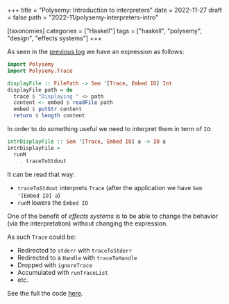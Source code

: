 +++
title = "Polysemy: Introduction to interpreters"
date = 2022-11-27
draft = false
path = "2022-11/polysemy-interpreters-intro"

[taxonomies]
categories = ["Haskell"]
tags = ["haskell", "polysemy", "design", "effects systems"]
+++

As seen in the [previous log](@/blog/2022-11-23_polysemy-intro.md) we have an expression as follows:

```haskell
import Polysemy
import Polysemy.Trace

displayFile :: FilePath -> Sem '[Trace, Embed IO] Int
displayFile path = do
  trace $ "Displaying " <> path
  content <- embed $ readFile path
  embed $ putStr content
  return $ length content
```

In order to do something useful we need to interpret them in term of `IO`:

```haskell
intrDisplayFile :: Sem '[Trace, Embed IO] a -> IO a
intrDisplayFile =
  runM
    . traceToStdout
```

It can be read that way:

* `traceToStdout` interprets `Trace` (after the application we have `Sem '[Embed IO] a`)
* `runM` lowers the `Embed IO`

One of the benefit of _effects systems_ is to be able to change the behavior (via the interpretation) without changing the expression.

As such `Trace` could be:

* Redirected to `stderr` with `traceToStderr`
* Redirected to a `Handle` with `traceToHandle`
* Dropped with `ignoreTrace`
* Accumulated with `runTraceList`
* etc.

See the full the code [here](https://github.com/blackheaven/blackheaven.github.io/blob/master/content/code/polysemy/src/Intro.hs).
